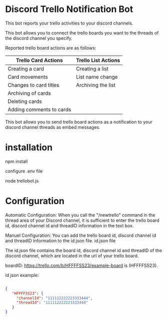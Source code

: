 # Discord Trello  Notification Bot
 This bot reports your trello activities to your discord channels.

 This bot allows you to connect the trello boards you want to the threads of the discord channel you specify.

Reported trello board actions are as follows:

| Trello Card Actions            | Trello List Actions     |
|--------------------------------|-------------------------|
| Creating a card                | Creating a list         |
| Card movements                 | List name change        |
| Changes to card titles         | Archiving the list      |
| Archiving of cards             |                         |
| Deleting cards                 |                         |
| Adding comments to cards       |                         |

This bot allows you to send trello board actions as a notification to your discord channel threads as embed messages.


# installation
npm install

configure .env file

node trellobot.js

# Configuration
Automatic Configuration:
When you call the "/newtrello" command in the thread area of your Discord channel, it is sufficient to enter the trello board id, discord channel id and threadID information in the text box.

Manuel Configuration:
You can add the trello board id, discord channel id and threadID information to the id.json file.
id.json file 

The id.json file contains the board id, discord channel id and threadID of the discord channel, which are located in the url of your trello board.

boardID:
https://trello.com/b/HFFFFSS23/example-board is (HFFFFSS23).

id json example:
```json

{
   "HFFFFSS23": {
     "channelId": "111112222223333444",
     "threadId": "111112222223333444"
   }
}